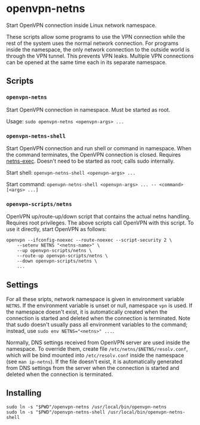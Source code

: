 openvpn-netns
=============

Start OpenVPN connection inside Linux network namespace.

These scripts allow some programs to use the VPN connection while the
rest of the system uses the normal network connection. For programs
inside the namespace, the only network connection to the outside world
is through the VPN tunnel. This prevents VPN leaks. Multiple VPN
connections can be opened at the same time each in its separate
namespace.


Scripts
-------

### `openvpn-netns`

Start OpenVPN connection in namespace. Must be started as root.

Usage: `sudo openvpn-netns <openvpn-args> ...`


### `openvpn-netns-shell`

Start OpenVPN connection and run shell or command in namespace. When
the command terminates, the OpenVPN connection is closed. Requires
[netns-exec]. Doesn't need to be started as root; calls sudo
internally.

Start shell: `openvpn-netns-shell <openvpn-args> ...`

Start command: `openvpn-netns-shell <openvpn-args> ... -- <command> [<args> ...]`


### `openvpn-scripts/netns`

OpenVPN up/route-up/down script that contains the actual netns
handling. Requires root privileges. The above scripts call OpenVPN
with this script. To use it directly, start OpenVPN as follows:

    openvpn --ifconfig-noexec --route-noexec --script-security 2 \
        --setenv NETNS "<netns-name>" \
        --up openvpn-scripts/netns \
        --route-up openvpn-scripts/netns \
        --down openvpn-scripts/netns \
        ...


Settings
--------

For all these sripts, network namespace is given in environment
variable `NETNS`. If the environment variable is unset or null,
namespace `vpn` is used. If the namespace doesn't exist, it is
automatically created when the connection is started and deleted when
the connection is terminated. Note that sudo doesn't usually pass all
environment variables to the command; instead, use `sudo env
NETNS="<netns>" ...`.

Normally, DNS settings received from OpenVPN server are used inside
the namespace. To override them, create file
`/etc/netns/$NETNS/resolv.conf`, which will be bind mounted into
`/etc/resolv.conf` inside the namespace (see `man ip-netns`). If the
file doesn't exist, it is automatically generated from DNS settings
from the server when the connection is started and deleted when the
connection is terminated.


Installing
----------

    sudo ln -s "$PWD"/openvpn-netns /usr/local/bin/openvpn-netns
    sudo ln -s "$PWD"/openvpn-netns-shell /usr/local/bin/openvpn-netns-shell


[netns-exec]: https://github.com/pekman/netns-exec
